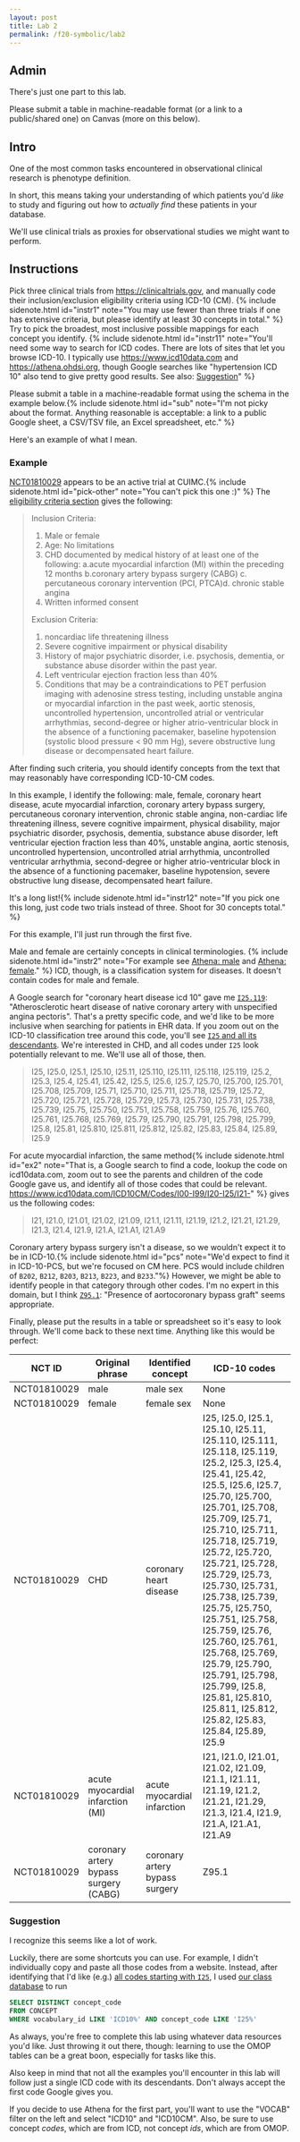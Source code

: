 ```yaml
---
layout: post
title: Lab 2
permalink: /f20-symbolic/lab2
---
```


## Admin

There's just one part to this lab.

Please submit a table in machine-readable format (or a link to a public/shared one) on Canvas (more on this below).

## Intro


<span class="newthought">One of the</span> most common tasks encountered in observational clinical research is phenotype definition.

In short, this means taking your understanding of which patients you'd *like* to study and figuring out how to *actually find* these patients in your database.

We'll use clinical trials as proxies for observational studies we might want to perform.

## Instructions

Pick three clinical trials from <https://clinicaltrials.gov>, and manually code their inclusion/exclusion eligibility criteria using ICD-10 (CM).
{% include sidenote.html id="instr1" note="You may use fewer than three trials if one has extensive criteria, but please identify at least 30 concepts in total." %} Try to pick the broadest, most inclusive possible mappings for each concept you identify.
{% include sidenote.html id="instr11" note="You'll need some way to search for ICD codes.
There are lots of sites that let you browse ICD-10.
I typically use <https://www.icd10data.com> and <https://athena.ohdsi.org>, though Google searches like \"hypertension ICD 10\" also tend to give pretty good results.
See also: [Suggestion](#suggestion)" %}

Please submit a table in a machine-readable format using the schema in the example below.{% include sidenote.html id="sub" note="I'm not picky about the format.
Anything reasonable is acceptable: a link to a public Google sheet, a CSV/TSV file, an Excel spreadsheet, etc." %}


Here's an example of what I mean.

### Example

[NCT01810029](https://clinicaltrials.gov/ct2/show/NCT01810029) appears to be an active trial at CUIMC.{% include sidenote.html id="pick-other" note="You can't pick this one :)" %} The [eligibility criteria section](https://clinicaltrials.gov/ct2/show/NCT01810029#eligibility) gives the following:

> Inclusion Criteria:
>
> 1. Male or female
> 2. Age: No limitations
> 3. CHD documented by medical history of at least one of the following: a.acute myocardial infarction (MI) within the preceding 12 months b.coronary artery bypass surgery (CABG) c. percutaneous coronary intervention (PCI, PTCA)d. chronic stable angina
> 4. Written informed consent
>
> Exclusion Criteria:
>
> 1. noncardiac life threatening illness
> 2. Severe cognitive impairment or physical disability
> 3. History of major psychiatric disorder, i.e. psychosis, dementia, or substance abuse disorder within the past year.
> 4. Left ventricular ejection fraction less than 40%
> 5. Conditions that may be a contraindications to PET perfusion imaging with adenosine stress testing, including unstable angina or myocardial infarction in the past week, aortic stenosis, uncontrolled hypertension, uncontrolled atrial or ventricular arrhythmias, second-degree or higher atrio-ventricular block in the absence of a functioning pacemaker, baseline hypotension (systolic blood pressure < 90 mm Hg), severe obstructive lung disease or decompensated heart failure.

After finding such criteria, you should identify concepts from the text that may reasonably have corresponding ICD-10-CM codes.

In this example, I identify the following: male, female, coronary heart disease, acute myocardial infarction, coronary artery bypass surgery, percutaneous coronary intervention, chronic stable angina, non-cardiac life threatening illness, severe cognitive impairment, physical disability, major psychiatric disorder, psychosis, dementia, substance abuse disorder, left ventricular ejection fraction less than 40%, unstable angina, aortic stenosis, uncontrolled hypertension, uncontrolled atrial arrhythmia, uncontrolled ventricular arrhythmia, second-degree or higher atrio-ventricular block in the absence of a functioning pacemaker, baseline hypotension, severe obstructive lung disease, decompensated heart failure.

It's a long list!{% include sidenote.html id="instr12" note="If you pick one this long, just code two trials instead of three.
Shoot for 30 concepts total." %}

For this example, I'll just run through the first five.

Male and female are certainly concepts in clinical terminologies. {% include sidenote.html id="instr2" note="For example see [Athena: male](https://athena.ohdsi.org/search-terms/terms?query=male) and [Athena: female](https://athena.ohdsi.org/search-terms/terms?query=female)." %}
ICD, though, is a classification system for diseases.
It doesn't contain codes for male and female.

A Google search for "coronary heart disease icd 10" gave me [`I25.119`](https://www.icd10data.com/ICD10CM/Codes/I00-I99/I20-I25/I25-/I25.119): "Atherosclerotic heart disease of native coronary artery with unspecified angina pectoris".
That's a pretty specific code, and we'd like to be more inclusive when searching for patients in EHR data.
If you zoom out on the ICD-10 classification tree around this code, you'll see [`I25` and all its descendants](https://www.icd10data.com/ICD10CM/Codes/I00-I99/I20-I25/I25-).
We're interested in CHD, and all codes under `I25` look potentially relevant to me.
We'll use all of those, then.

> I25, I25.0, I25.1, I25.10, I25.11, I25.110, I25.111, I25.118, I25.119, I25.2, I25.3, I25.4, I25.41, I25.42, I25.5, I25.6, I25.7, I25.70, I25.700, I25.701, I25.708, I25.709, I25.71, I25.710, I25.711, I25.718, I25.719, I25.72, I25.720, I25.721, I25.728, I25.729, I25.73, I25.730, I25.731, I25.738, I25.739, I25.75, I25.750, I25.751, I25.758, I25.759, I25.76, I25.760, I25.761, I25.768, I25.769, I25.79, I25.790, I25.791, I25.798, I25.799, I25.8, I25.81, I25.810, I25.811, I25.812, I25.82, I25.83, I25.84, I25.89, I25.9

For acute myocardial infarction, the same method{% include sidenote.html id="ex2" note="That is, a Google search to find a code, lookup the code on icd10data.com, zoom out to see the parents and children of the code Google gave us, and identify all of those codes that could be relevant.
<https://www.icd10data.com/ICD10CM/Codes/I00-I99/I20-I25/I21->" %} gives us the following codes:

> I21, I21.0, I21.01, I21.02, I21.09, I21.1, I21.11, I21.19, I21.2, I21.21, I21.29, I21.3, I21.4, I21.9, I21.A, I21.A1, I21.A9

Coronary artery bypass surgery isn't a disease, so we wouldn't expect it to be in ICD-10.{% include sidenote.html id="pcs" note="We'd expect to find it in ICD-10-PCS, but we're focused on CM here. PCS would include children of `B202`, `B212`, `B203`, `B213`, `B223`, and `B233`."%}
However, we might be able to identify people in that category through other codes.
I'm no expert in this domain, but I think [`Z95.1`](https://www.icd10data.com/ICD10CM/Codes/Z00-Z99/Z77-Z99/Z95-/Z95.1): "Presence of aortocoronary bypass graft" seems appropriate.

Finally, please put the results in a table or spreadsheet so it's easy to look through.
We'll come back to these next time.
Anything like this would be perfect:

| NCT ID | Original phrase | Identified concept | ICD-10 codes |
| --- | --- | --- | --- |
| NCT01810029 | male | male sex | None |
| NCT01810029 | female | female sex | None |
| NCT01810029 | CHD | coronary heart disease | I25, I25.0, I25.1, I25.10, I25.11, I25.110, I25.111, I25.118, I25.119, I25.2, I25.3, I25.4, I25.41, I25.42, I25.5, I25.6, I25.7, I25.70, I25.700, I25.701, I25.708, I25.709, I25.71, I25.710, I25.711, I25.718, I25.719, I25.72, I25.720, I25.721, I25.728, I25.729, I25.73, I25.730, I25.731, I25.738, I25.739, I25.75, I25.750, I25.751, I25.758, I25.759, I25.76, I25.760, I25.761, I25.768, I25.769, I25.79, I25.790, I25.791, I25.798, I25.799, I25.8, I25.81, I25.810, I25.811, I25.812, I25.82, I25.83, I25.84, I25.89, I25.9 |
| NCT01810029 | acute myocardial infarction (MI) | acute myocardial infarction | I21, I21.0, I21.01, I21.02, I21.09, I21.1, I21.11, I21.19, I21.2, I21.21, I21.29, I21.3, I21.4, I21.9, I21.A, I21.A1, I21.A9 |
| NCT01810029 | coronary artery bypass surgery (CABG) | coronary artery bypass surgery | Z95.1 |


### Suggestion

I recognize this seems like a lot of work.

Luckily, there are some shortcuts you can use.
For example, I didn't individually copy and paste all those codes from a website.
Instead, after identifying that I'd like (e.g.) [all codes starting with `I25`](https://www.icd10data.com/ICD10CM/Codes/I00-I99/I20-I25/I25-), I used [our class database](/course-notes/f20-symbolic/lab1#connect-to-the-class-database) to run

```sql
SELECT DISTINCT concept_code
FROM CONCEPT
WHERE vocabulary_id LIKE 'ICD10%' AND concept_code LIKE 'I25%'
```

As always, you're free to complete this lab using whatever data resources you'd like.
Just throwing it out there, though: learning to use the OMOP tables can be a great boon, especially for tasks like this.

Also keep in mind that not all the examples you'll encounter in this lab will follow just a single ICD code with its descendants.
Don't always accept the first code Google gives you.

If you decide to use Athena for the first part, you'll want to use the "VOCAB" filter on the left and select "ICD10" and "ICD10CM".
Also, be sure to use concept *codes*, which are from ICD, not concept *ids*, which are from OMOP.
